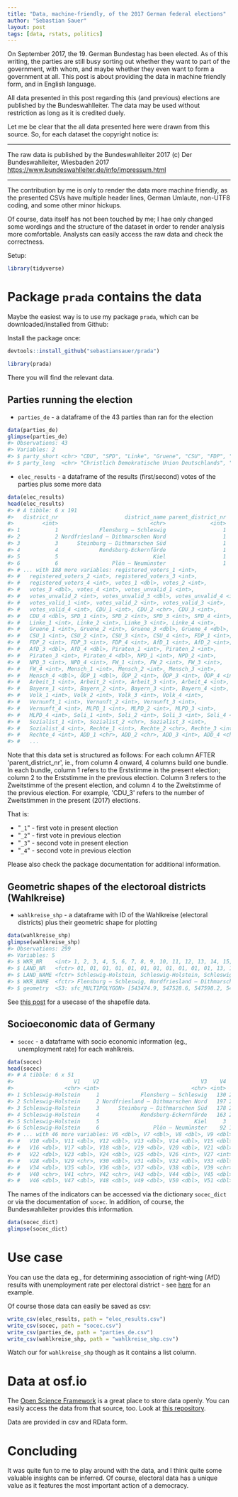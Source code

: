 ```yaml
---
title: "Data, machine-friendly, of the 2017 German federal elections"
author: "Sebastian Sauer"
layout: post
tags: [data, rstats, politics]
---
```




On September 2017, the 19. German Bundestag has been elected. As of this writing, the parties are still busy sorting out whether they want to part of the government, with whom, and maybe whether they even want to form a government at all. This post is about providing the data in machine friendly form, and in English language.

All data presented in this post regarding this (and previous) elections are published by the Bundeswahlleiter. The data may be used without restriction as long as it is credited duely.

Let me be clear that the all data presented here were drawn from this source. So, for each dataset the copyright notice is:


---

The raw data is published by the Bundeswahlleiter 2017
(c) Der Bundeswahlleiter, Wiesbaden 2017
https://www.bundeswahlleiter.de/info/impressum.html


---

The contribution by me is only to render the data more machine friendly, as the presented CSVs have multiple header lines, German Umlaute, non-UTF8 coding, and some other minor hickups.

Of course, data itself has not been touched by me; I hae only changed some wordings and the structure of the dataset in order to render analysis more comfortable. Analysts can easily access the raw data and check the correctness.



Setup:


```r
library(tidyverse)
```


# Package `prada` contains the data

Maybe the easiest way is to use my package `prada`, which can be downloaded/installed from Github:

Install the package once:


```r
devtools::install_github("sebastiansauer/prada")
```


```r
library(prada)
```


There you will find the relevant data.


## Parties running the election

- `parties_de` - a dataframe of the 43 parties than ran for the election



```r
data(parties_de)
glimpse(parties_de)
#> Observations: 43
#> Variables: 2
#> $ party_short <chr> "CDU", "SPD", "Linke", "Gruene", "CSU", "FDP", "Af...
#> $ party_long  <chr> "Christlich Demokratische Union Deutschlands", "So...
```


- `elec_results` - a dataframe of the results (first/second) votes of the parties plus some more data


```r
data(elec_results)
head(elec_results)
#> # A tibble: 6 x 191
#>   district_nr                     district_name parent_district_nr
#>         <int>                             <chr>              <int>
#> 1           1             Flensburg – Schleswig                  1
#> 2           2 Nordfriesland – Dithmarschen Nord                  1
#> 3           3      Steinburg – Dithmarschen Süd                  1
#> 4           4             Rendsburg-Eckernförde                  1
#> 5           5                              Kiel                  1
#> 6           6                 Plön – Neumünster                  1
#> # ... with 188 more variables: registered_voters_1 <int>,
#> #   registered_voters_2 <int>, registered_voters_3 <int>,
#> #   registered_voters_4 <int>, votes_1 <dbl>, votes_2 <int>,
#> #   votes_3 <dbl>, votes_4 <int>, votes_unvalid_1 <int>,
#> #   votes_unvalid_2 <int>, votes_unvalid_3 <dbl>, votes_unvalid_4 <int>,
#> #   votes_valid_1 <int>, votes_valid_2 <int>, votes_valid_3 <int>,
#> #   votes_valid_4 <int>, CDU_1 <int>, CDU_2 <chr>, CDU_3 <int>,
#> #   CDU_4 <dbl>, SPD_1 <int>, SPD_2 <int>, SPD_3 <int>, SPD_4 <int>,
#> #   Linke_1 <int>, Linke_2 <int>, Linke_3 <int>, Linke_4 <int>,
#> #   Gruene_1 <int>, Gruene_2 <int>, Gruene_3 <dbl>, Gruene_4 <dbl>,
#> #   CSU_1 <int>, CSU_2 <int>, CSU_3 <int>, CSU_4 <int>, FDP_1 <int>,
#> #   FDP_2 <int>, FDP_3 <int>, FDP_4 <int>, AfD_1 <int>, AfD_2 <int>,
#> #   AfD_3 <dbl>, AfD_4 <dbl>, Piraten_1 <int>, Piraten_2 <int>,
#> #   Piraten_3 <int>, Piraten_4 <dbl>, NPD_1 <int>, NPD_2 <int>,
#> #   NPD_3 <int>, NPD_4 <int>, FW_1 <int>, FW_2 <int>, FW_3 <int>,
#> #   FW_4 <int>, Mensch_1 <int>, Mensch_2 <int>, Mensch_3 <int>,
#> #   Mensch_4 <dbl>, ÖDP_1 <dbl>, ÖDP_2 <int>, ÖDP_3 <int>, ÖDP_4 <int>,
#> #   Arbeit_1 <int>, Arbeit_2 <int>, Arbeit_3 <int>, Arbeit_4 <int>,
#> #   Bayern_1 <int>, Bayern_2 <int>, Bayern_3 <int>, Bayern_4 <int>,
#> #   Volk_1 <int>, Volk_2 <int>, Volk_3 <int>, Volk_4 <int>,
#> #   Vernunft_1 <int>, Vernunft_2 <int>, Vernunft_3 <int>,
#> #   Vernunft_4 <int>, MLPD_1 <int>, MLPD_2 <int>, MLPD_3 <int>,
#> #   MLPD_4 <int>, Soli_1 <int>, Soli_2 <int>, Soli_3 <int>, Soli_4 <int>,
#> #   Sozialist_1 <int>, Sozialist_2 <chr>, Sozialist_3 <int>,
#> #   Sozialist_4 <int>, Rechte_1 <int>, Rechte_2 <chr>, Rechte_3 <int>,
#> #   Rechte_4 <int>, ADD_1 <chr>, ADD_2 <chr>, ADD_3 <int>, ADD_4 <chr>,
#> #   ...
```

Note that this data set is structured as follows: For each column AFTER 'parent_district_nr', ie., from column 4 onward, 4 columns build one bundle. In each bundle, column 1 refers to the Erststimme in the present election; column 2 to the Erststimme in the previous election. Column 3 refers to the Zweitstimme of the present election, and column 4 to the Zweitstimme of the previous election. For example, 'CDU_3' refers to the number of Zweitstimmen in the present (2017) elections.

That is:

- "`_1`" - first vote in present election
- "`_2`" - first vote in previous election
- "`_3`" - second vote in present election
- "`_4`" - second vote in previous election


Please also check the package documentation for additional information.


## Geometric shapes of the electoroal districts (Wahlkreise)

- `wahlkreise_shp` - a dataframe with ID of the Wahlkreise (electoral districts) plus their geometric shape for plotting



```r
data(wahlkreise_shp)
glimpse(wahlkreise_shp)
#> Observations: 299
#> Variables: 5
#> $ WKR_NR    <int> 1, 2, 3, 4, 5, 6, 7, 8, 9, 10, 11, 12, 13, 14, 15, 1...
#> $ LAND_NR   <fctr> 01, 01, 01, 01, 01, 01, 01, 01, 01, 01, 01, 13, 13,...
#> $ LAND_NAME <fctr> Schleswig-Holstein, Schleswig-Holstein, Schleswig-H...
#> $ WKR_NAME  <fctr> Flensburg – Schleswig, Nordfriesland – Dithmarschen...
#> $ geometry  <S3: sfc_MULTIPOLYGON> [543474.9, 547528.6, 547598.2, 5479...
```

See [this post](https://sebastiansauer.github.io/afd-map/) for a usecase of the shapefile data.


## Socioeconomic data of Germany

- `socec` - a dataframe with socio economic information (eg., unemployment rate) for each wahlkreis.


```r
data(socec)
head(socec)
#> # A tibble: 6 x 51
#>                   V1    V2                                V3    V4     V5
#>                <chr> <int>                             <chr> <int>  <dbl>
#> 1 Schleswig-Holstein     1             Flensburg – Schleswig   130 2128.1
#> 2 Schleswig-Holstein     2 Nordfriesland – Dithmarschen Nord   197 2777.0
#> 3 Schleswig-Holstein     3      Steinburg – Dithmarschen Süd   178 2000.5
#> 4 Schleswig-Holstein     4             Rendsburg-Eckernförde   163 2164.8
#> 5 Schleswig-Holstein     5                              Kiel     3  143.0
#> 6 Schleswig-Holstein     6                 Plön – Neumünster    92 1302.0
#> # ... with 46 more variables: V6 <dbl>, V7 <dbl>, V8 <dbl>, V9 <dbl>,
#> #   V10 <dbl>, V11 <dbl>, V12 <dbl>, V13 <dbl>, V14 <dbl>, V15 <dbl>,
#> #   V16 <dbl>, V17 <dbl>, V18 <dbl>, V19 <dbl>, V20 <dbl>, V21 <dbl>,
#> #   V22 <dbl>, V23 <dbl>, V24 <dbl>, V25 <dbl>, V26 <int>, V27 <int>,
#> #   V28 <dbl>, V29 <chr>, V30 <dbl>, V31 <dbl>, V32 <dbl>, V33 <dbl>,
#> #   V34 <dbl>, V35 <dbl>, V36 <dbl>, V37 <dbl>, V38 <dbl>, V39 <chr>,
#> #   V40 <chr>, V41 <chr>, V42 <chr>, V43 <dbl>, V44 <dbl>, V45 <dbl>,
#> #   V46 <dbl>, V47 <dbl>, V48 <dbl>, V49 <dbl>, V50 <dbl>, V51 <dbl>
```

The names of the indicators can be accessed via the dictionary `socec_dict` or via the documentation of `socec`. In addition, of course, the Bundeswahlleiter provides this information.


```r
data(socec_dict)
glimpse(socec_dict)
```


# Use case




You can use the data eg., for determining association of right-wing (AfD) results with unemployment rate per electoral district - see [here](https://sebastiansauer.github.io/afd-map-foreigners/) for an example.


Of course those data can easily be saved as csv:


```r
write_csv(elec_results, path = "elec_results.csv")
write_csv(socec, path = "socec.csv")
write_csv(parties_de, path = "parties_de.csv")
write_csv(wahlkreise_shp, path = "wahlkreise_shp.csv")
```

Watch our for `wahlkreise_shp` though as it contains a list column.


# Data at osf.io


The [Open Science Framework](https://osf.io) is a great place to store data openly. You can easily access the data from that source, too. Look at [this repository](https://osf.io/2yhr9/).

Data are provided in csv and RData form.


# Concluding


It was quite fun to me to play around with the data, and I think quite some valuable insights can be inferred. Of course, electoral data has a unique value as it features the most important action of a democracy.
